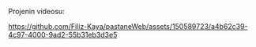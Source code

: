 Projenin videosu: 


https://github.com/Filiz-Kaya/pastaneWeb/assets/150589723/a4b62c39-4c97-4000-9ad2-55b31eb3d3e5

